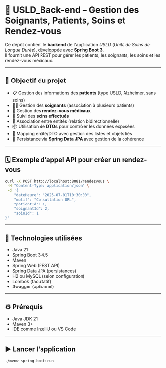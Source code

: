 # 🏥 USLD_Back-end – Gestion des Soignants, Patients, Soins et Rendez-vous

Ce dépôt contient le **backend** de l'application *USLD* (*Unité de Soins de Longue Durée*), développée avec **Spring Boot 3**.  
Il fournit une API REST pour gérer les patients, les soignants, les soins et les rendez-vous médicaux.

---

## 🎯 Objectif du projet

- 📋 Gestion des informations des **patients** (type USLD, Alzheimer, sans soins)
- 👨‍⚕️ Gestion des **soignants** (association à plusieurs patients)
- 📆 Gestion des **rendez-vous médicaux**
- 💊 Suivi des **soins effectués**
- 🔄 Association entre entités (relation bidirectionnelle)
- 📦 Utilisation de **DTOs** pour contrôler les données exposées
- 🔁 Mapping entité/DTO avec gestion des listes et objets liés
- 💾 Persistance via **Spring Data JPA** avec gestion de la cohérence

---

## 🗓️ Exemple d’appel API pour créer un rendez-vous

```bash
curl -X POST http://localhost:8081/rendezvous \
 -H "Content-Type: application/json" \
 -d '{
    "dateHeure": "2025-07-01T10:30:00",
    "motif": "Consultation ORL",
    "patientId": 1,
    "soignantId": 2,
    "soinId": 1
}'
```

---

## 🚀 Technologies utilisées

- Java 21
- Spring Boot 3.4.5
- Maven
- Spring Web (REST API)
- Spring Data JPA (persistances)
- H2 ou MySQL (selon configuration)
- Lombok (facultatif)
- Swagger (optionnel)

---

## ⚙️ Prérequis

- Java JDK 21
- Maven 3+
- IDE comme IntelliJ ou VS Code

---

## ▶️ Lancer l'application

```bash
./mvnw spring-boot:run
```
